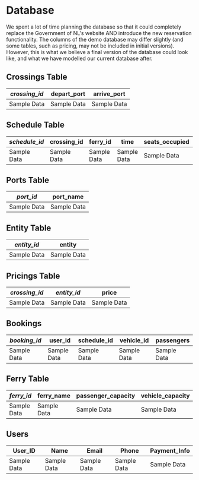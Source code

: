 # Database

We spent a lot of time planning the database so that it could completely replace the Government of NL's website AND introduce the new reservation functionality. The columns of the demo database may differ slightly (and some tables, such as pricing, may not be included in initial versions). However, this is what we believe a final version of the database could look like, and what we have modelled our current database after.

## Crossings Table

| *crossing_id* | depart_port | arrive_port |
| --- | --- | --- |
| Sample Data | Sample Data | Sample Data |

## Schedule Table

| *schedule_id* | crossing_id | ferry_id | time | seats_occupied | vehicles_occupied |
| --- | --- | --- | --- | --- | --- |
| Sample Data | Sample Data | Sample Data | Sample Data | Sample Data | Sample Data |

## Ports Table

| *port_id* | port_name |
| --- | --- |
| Sample Data | Sample Data |

## Entity Table

| *entity_id* | entity |
| --- | --- |
| Sample Data | Sample Data |

## Pricings Table

| *crossing_id* | *entity_id* | price |
| --- | --- | --- |
| Sample Data | Sample Data | Sample Data |

## Bookings

| *booking_id* | user_id | schedule_id | vehicle_id | passengers |
| --- | --- | --- | --- | --- |
| Sample Data | Sample Data | Sample Data | Sample Data | Sample Data |


## Ferry Table

| *ferry_id* | ferry_name | passenger_capacity | vehicle_capacity |
| --- | --- | --- | --- |
| Sample Data | Sample Data | Sample Data | Sample Data |

## Users

| User_ID | Name | Email | Phone | Payment_Info |
| --- | --- | --- | --- |  --- |
| Sample Data | Sample Data | Sample Data | Sample Data | Sample Data |
